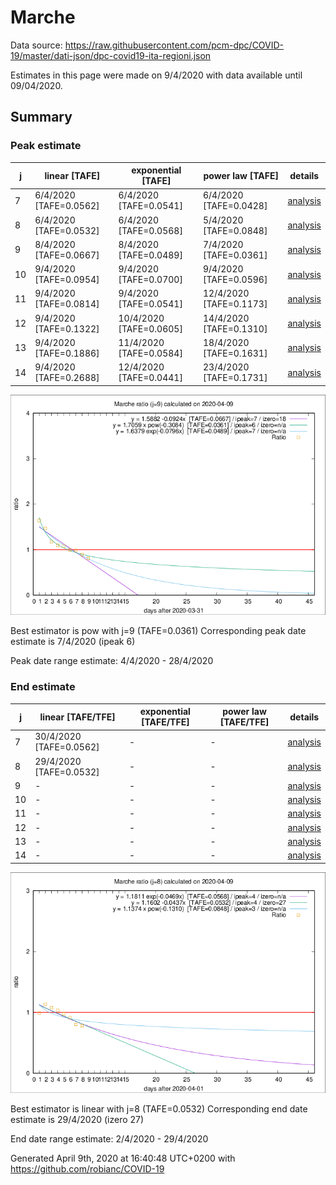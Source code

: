 # Marche


Data source: https://raw.githubusercontent.com/pcm-dpc/COVID-19/master/dati-json/dpc-covid19-ita-regioni.json

Estimates in this page were made on 9/4/2020 with data available until 09/04/2020.


## Summary 

### Peak estimate 
|j|linear [TAFE]|exponential [TAFE]|power law [TAFE]|details|
|---|----|-----------|---------|-------|
|7|6/4/2020 [TAFE=0.0562]|6/4/2020 [TAFE=0.0541]|6/4/2020 [TAFE=0.0428]|[analysis](COVID-19_marche_j7_2020-04-09.md)|
|8|6/4/2020 [TAFE=0.0532]|6/4/2020 [TAFE=0.0568]|5/4/2020 [TAFE=0.0848]|[analysis](COVID-19_marche_j8_2020-04-09.md)|
|9|8/4/2020 [TAFE=0.0667]|8/4/2020 [TAFE=0.0489]|7/4/2020 [TAFE=0.0361]|[analysis](COVID-19_marche_j9_2020-04-09.md)|
|10|9/4/2020 [TAFE=0.0954]|9/4/2020 [TAFE=0.0700]|9/4/2020 [TAFE=0.0596]|[analysis](COVID-19_marche_j10_2020-04-09.md)|
|11|9/4/2020 [TAFE=0.0814]|9/4/2020 [TAFE=0.0541]|12/4/2020 [TAFE=0.1173]|[analysis](COVID-19_marche_j11_2020-04-09.md)|
|12|9/4/2020 [TAFE=0.1322]|10/4/2020 [TAFE=0.0605]|14/4/2020 [TAFE=0.1310]|[analysis](COVID-19_marche_j12_2020-04-09.md)|
|13|9/4/2020 [TAFE=0.1886]|11/4/2020 [TAFE=0.0584]|18/4/2020 [TAFE=0.1631]|[analysis](COVID-19_marche_j13_2020-04-09.md)|
|14|9/4/2020 [TAFE=0.2688]|12/4/2020 [TAFE=0.0441]|23/4/2020 [TAFE=0.1731]|[analysis](COVID-19_marche_j14_2020-04-09.md)|

![best peak estimate](COVID-19_marche_j9_2020-04-09.png)

Best estimator is pow with j=9 (TAFE=0.0361)
Corresponding peak date estimate is 7/4/2020 (ipeak 6)


Peak date range estimate: 4/4/2020 - 28/4/2020

### End estimate 
|j|linear [TAFE/TFE]|exponential [TAFE/TFE]|power law [TAFE/TFE]|details|
|---|----|-----------|---------|-------|
|7|30/4/2020 [TAFE=0.0562]|-|-|[analysis](COVID-19_marche_j7_2020-04-09.md)|
|8|29/4/2020 [TAFE=0.0532]|-|-|[analysis](COVID-19_marche_j8_2020-04-09.md)|
|9|-|-|-|[analysis](COVID-19_marche_j9_2020-04-09.md)|
|10|-|-|-|[analysis](COVID-19_marche_j10_2020-04-09.md)|
|11|-|-|-|[analysis](COVID-19_marche_j11_2020-04-09.md)|
|12|-|-|-|[analysis](COVID-19_marche_j12_2020-04-09.md)|
|13|-|-|-|[analysis](COVID-19_marche_j13_2020-04-09.md)|
|14|-|-|-|[analysis](COVID-19_marche_j14_2020-04-09.md)|

![best zero estimate](COVID-19_marche_j8_2020-04-09.png)

Best estimator is linear with j=8 (TAFE=0.0532)
Corresponding end date estimate is 29/4/2020 (izero 27)


End date range estimate: 2/4/2020 - 29/4/2020

Generated April 9th, 2020 at 16:40:48 UTC+0200 with https://github.com/robianc/COVID-19
